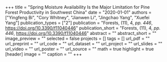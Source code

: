 +++
title = "Spring Moisture Availability Is the Major Limitation for Pine Forest Productivity in Southwest China"
date = "2020-01-01"
authors = ["Yingfeng Bi", "Cory Whitney", "Jianwen Li", "Jingchao Yang", "Xuefei Yang"]
publication_types = ["2"]
publication = "Forests, (11), 4, _pp. 446_, https://doi.org/10.3390/f11040446"
publication_short = "Forests, (11), 4, _pp. 446_, https://doi.org/10.3390/f11040446"
abstract = ""
abstract_short = ""
image_preview = ""
selected = false
projects = []
tags = []
url_pdf = ""
url_preprint = ""
url_code = ""
url_dataset = ""
url_project = ""
url_slides = ""
url_video = ""
url_poster = ""
url_source = ""
math = true
highlight = true
[header]
image = ""
caption = ""
+++
